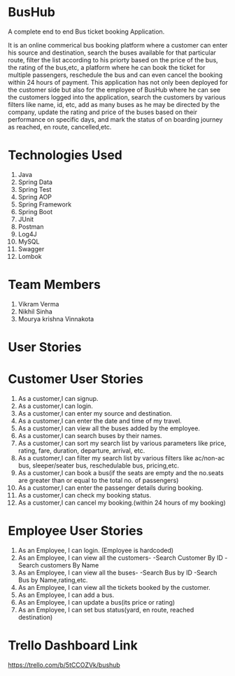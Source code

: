 # BusHub
A complete end to end Bus ticket booking Application.

It is an online commerical bus booking platform where a customer can enter his source and destination, search the buses available for that particular route, filter the list according to his priorty based on the price of the bus, the rating of the bus,etc, a platform where he can book the ticket for multiple passengers, reschedule the bus and can even cancel the booking within 24 hours of payment.
This application has not only been deployed for the customer side but also for the employee of BusHub where he can see the customers logged into the application, search the customers by various filters like name, id, etc, add as many buses as he may be directed by the company, update the rating and price of the buses based on their performance on specific days, and mark the status of on boarding journey as reached, en route, cancelled,etc.


# Technologies Used

1. Java 
2. Spring Data 
3. Spring Test 
4. Spring AOP 
5. Spring Framework 
6. Spring Boot 
7. JUnit 
8. Postman 
9. Log4J
10. MySQL 
11. Swagger 
12. Lombok


# Team Members

1. Vikram Verma
2. Nikhil Sinha
3. Mourya krishna Vinnakota           

# User Stories

# Customer User Stories

1. As a customer,I can signup.
2. As a customer,I can login.
3. As a customer,I can enter my source and destination.
4. As a customer,I can enter the date and time of my travel.
5. As a customer,I can view all the buses added by the employee.
6. As a customer,I can search buses by their names.
7. As a customer,I can sort my search list by various parameters like price, rating, fare, duration, departure, arrival, etc.
8. As a customer,I can filter my search list by various filters like ac/non-ac bus, sleeper/seater bus, reschedulable bus, pricing,etc.
9. As a customer,I can book a bus(if the seats are empty and the no.seats are greater than or equal to the total no. of passengers)
10. As a customer,I can enter the passenger details during booking.
11. As a customer,I can check my booking status.
12. As a customer,I can cancel my booking.(within 24 hours of my booking)


# Employee User Stories

1. As an Employee, I can login. (Employee is hardcoded)
2. As an Employee, I can view all the customers-
      -Search Customer By ID
			-Search customers By Name
3. As an Employee, I can view all the buses-
      -Search Bus by ID
			-Search Bus by Name,rating,etc.
4. As an Employee, I can view all the tickets booked by the customer.
5. As an Employee, I can add a bus.
6. As an Employee, I can update a bus(its price or rating)
7. As an Employee, I can set bus status(yard, en route, reached destination)


# Trello Dashboard Link

https://trello.com/b/5tCCOZVk/bushub
